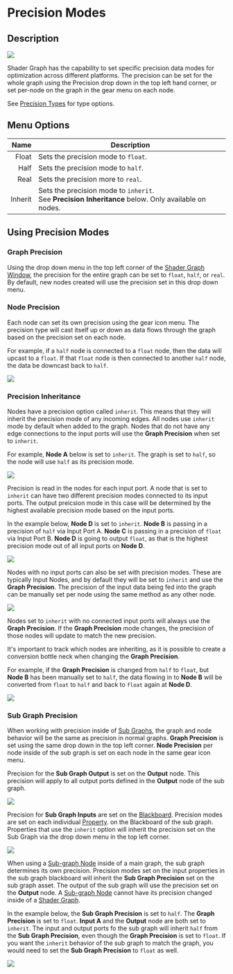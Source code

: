 # Precision Modes

## Description

![](images/Precision_DropDown.png)

Shader Graph has the capability to set specific precision data modes for optimization across different platforms. The precision can be set for the whole graph using the Precision drop down in the top left hand corner, or set per-node on the graph in the gear menu on each node. 

See [Precision Types](Precision-Types.md) for type options. 

## Menu Options
| Name | Description |
|------:|------------|
| Float | Sets the precision mode to `float`. |
| Half | Sets the precision mode to `half`. |
| Real | Sets the precision more to `real`. |
| Inherit | Sets the precision mode to `inherit`. <br> See **Precision Inheritance** below. Only available on nodes. |

## Using Precision Modes
### Graph Precision 
Using the drop down menu in the top left corner of the [Shader Graph Window](Shader-Graph-Window.md), the precision for the entire graph can be set to `float`, `half`, or `real`. By default, new nodes created will use the precision set in this drop down menu.

### Node Precision 
Each node can set its own precision using the gear icon menu. The precision type will cast itself up or down as data flows through the graph based on the precision set on each node. 

For example, if a `half` node is connected to a `float` node, then the data will upcast to a `float`. If that `float` node is then connected to another `half` node, the data be downcast back to `half`. 

![](images/Precision_Per_Node.png)

### Precision Inheritance
Nodes have a precision option called `inherit`. This means that they will inherit the precision mode of any incoming edges. All nodes use `inherit` mode by default when added to the graph. 
Nodes that do not have any edge connections to the input ports will use the **Graph Precision** when set to `inherit`. 

For example, **Node A** below is set to `inherit`. The graph is set to `half`, so the node will use `half` as its precision mode. 

![](images/Precision_Inheritance_01.png)

Precision is read in the nodes for each input port. A node that is set to `inherit` can have two different precision modes connected to its input ports. The output preicsion mode in this case will be determined by the highest available precision mode based on the input ports. 

In the example below, **Node D** is set to `inherit`. **Node B** is passing in a precision of `half` via Input Port A. **Node C** is passing in a precision of `float` via Input Port B. **Node D** is going to output `float`, as that is the highest precision mode out of all input ports on **Node D**.

![](images/Precision_Inheritance_02.png)

Nodes with no input ports can also be set with precision modes. These are typically Input Nodes, and by default they will be set to `inherit` and use the **Graph Precision**. The precision of the input data being fed into the graph can be manually set per node using the same method as any other node. 

![](images/Precision_Inheritance_03.png)

Nodes set to `inherit` with no connected input ports will always use the **Graph Precision**. If the **Graph Precision** mode changes, the precision of those nodes will update to match the new precision. 

It's important to track which nodes are inheriting, as it is possible to create a conversion bottle neck when changing the **Graph Precision**.  

For example, if the **Graph Precision** is changed from `half` to `float`, but **Node B** has been manually set to `half`, the data flowing in to **Node B** will be converted from `float` to `half` and back to `float` again at **Node D**. 

![](images/Precision_Inheritance_04.png)

### Sub Graph Precision 
When working with precision inside of [Sub Graphs](Sub-graph.md), the graph and node behavior will be the same as precision in normal graphs. **Graph Precision** is set using the same drop down in the top left corner. **Node Precision** per node inside of the sub graph is set on each node in the same gear icon menu. 

Precision for the **Sub Graph Output** is set on the **Output** node. This precision will apply to all output ports defined in the **Output** node of the sub graph. 

![](images/Precision_SubGraph_01.png)

Precision for **Sub Graph Inputs** are set on the [Blackboard](Blackboard.md). Precision modes are set on each individual [Property](Property-Types.md). on the Blackboard of the sub graph. Properties that use the `inherit` option will inherit the precision set on the Sub Graph via the drop down menu in the top left corner. 

![](images/Precision_SubGraph_02.png)

When using a [Sub-graph Node](Sub-graph-Node.md) inside of a main graph, the sub graph determines its own precision. Precision modes set on the input properties in the sub graph blackboard will inherit the **Sub Graph Precision** set on the sub graph asset. The output of the sub graph will use the precision set on the **Output** node. A [Sub-graph Node](Sub-graph-Node.md) cannot have its precision changed inside of a [Shader Graph](Shader-Graph.md). 

In the example below, the **Sub Graph Precision** is set to `half`. The **Graph Precision** is set to `float`. **Input A** and the **Output** node are both set to `inherit`. The input and output ports fo the sub graph will inherit `half` from the **Sub Graph Precision**, even though the **Graph Precision** is set to `float`. If you want the `inherit` behavior of the sub graph to match the graph, you would need to set the **Sub Graph Precision** to `float` as well. 

![](images/Precision_SubGraph_03.png)